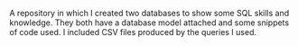 A repository in which I created two databases to show some SQL skills and knowledge.
They both have a database model attached and some snippets of code used.
I included CSV files produced by the queries I used.
